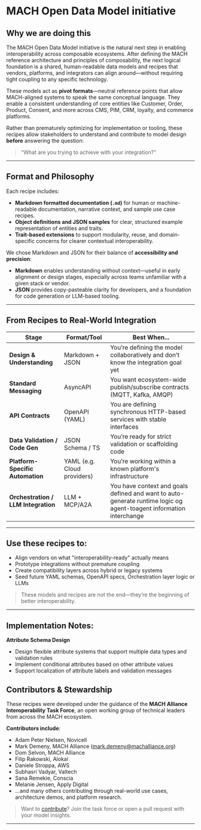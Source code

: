 # MACH Open Data Model initiative

## Why we are doing this

The MACH Open Data Model initiative is the natural next step in enabling interoperability across composable ecosystems. After defining the MACH reference architecture and principles of composability, the next logical foundation is a shared, human-readable data models and recipes that vendors, platforms, and integrators can align around—without requiring tight coupling to any specific technology.

These models act as **pivot formats**—neutral reference points that allow MACH-aligned systems to speak the same conceptual language. They enable a consistent understanding of core entities like Customer, Order, Product, Consent, and more across CMS, PIM, CRM, loyalty, and commerce platforms.

Rather than prematurely optimizing for implementation or tooling, these recipes allow stakeholders to understand and contribute to model design **before** answering the question:  
> “What are you trying to achieve with your integration?”

---

## Format and Philosophy

Each recipe includes:
- **Markdown formatted documentation (`.md`)** for human or machine-readable documentation, narrative context, and sample use case recipes.
- **Object definitions and JSON samples** for clear, structured example representation of entities and traits.
- **Trait-based extensions** to support modularity, reuse, and domain-specific concerns for clearer contextual interoperability.

We chose Markdown and JSON for their balance of **accessibility and precision**:
- **Markdown** enables understanding without context—useful in early alignment or design stages, especially across teams unfamiliar with a given stack or vendor.
- **JSON** provides copy-pasteable clarity for developers, and a foundation for code generation or LLM-based tooling.

---

## From Recipes to Real-World Integration
| Stage | Format/Tool | Best When...|
|-|-|-|
| **Design & Understanding**        | Markdown + JSON    | You’re defining the model collaboratively and don’t know the integration goal yet |
| **Standard Messaging**            | AsyncAPI           | You want ecosystem-wide publish/subscribe contracts (MQTT, Kafka, AMQP)     |
| **API Contracts**                 | OpenAPI (YAML)     | You are defining synchronous HTTP-based services with stable interfaces      |
| **Data Validation / Code Gen**    | JSON Schema / TS   | You’re ready for strict validation or scaffolding code                      |
| **Platform-Specific Automation**  | YAML (e.g. Cloud providers)    | You’re working within a known platform's infrastructure                     |
| **Orchestration / LLM Integration** | LLM + MCP/A2A    | You have context and goals defined and want to auto-generate runtime logic og agent-toagent information interchange |

---

## Use these recipes to:

- Align vendors on what "interoperability-ready" actually means
- Prototype integrations without premature coupling
- Create compatibility layers across hybrid or legacy systems
- Seed future YAML schemas, OpenAPI specs, Orchestration layer logic or LLMs

> These models and recipes are not the end—they’re the beginning of better interoperability.

---

## Implementation Notes:

  **Attribute Schema Design**
- Design flexible attribute systems that support multiple data types and validation rules
- Implement conditional attributes based on other attribute values
- Support localization of attribute labels and validation messages

## Contributors & Stewardship

These recipes were developed under the guidance of the **MACH Alliance Interoperability Task Force**, an open working group of technical leaders from across the MACH ecosystem.

**Contributors include**:
- Adam Peter Nielsen, Novicell
- Mark Demeny, MACH Alliance (mark.demeny@machalliance.org)
- Dom Selvon, MACH Alliance
- Filip Rakowski, Alokai
- Daniele Stroppa, AWS
- Subhasri Vadyar, Valtech
- Sana Remekie, Conscia
- Melanie Jensen, Apply Digital
- ...and many others contributing through real-world use cases, architecture demos, and platform research.

> Want to [contribute](contributing.md)? Join the task force or open a pull request with your model insights.

---
